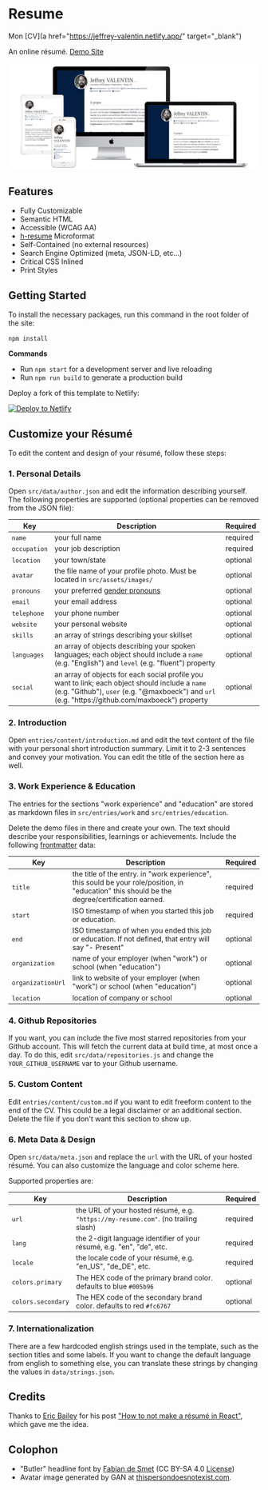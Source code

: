 # Resume
Mon [CV](a href="https://jeffrey-valentin.netlify.app/" target="_blank")

An online résumé. [Demo Site](https://demo-resume.netlify.app)  

![a preview of the generated résumé as a website and in print](src/assets/images/demo/resume.png)  

## Features

* Fully Customizable
* Semantic HTML
* Accessible (WCAG AA) 
* [h-resume](http://microformats.org/wiki/h-resume) Microformat
* Self-Contained (no external resources)
* Search Engine Optimized (meta, JSON-LD, etc...)
* Critical CSS Inlined
* Print Styles

## Getting Started

To install the necessary packages, run this command in the root folder of the site:

```
npm install
```

__Commands__  

* Run `npm start` for a development server and live reloading
* Run `npm run build` to generate a production build

Deploy a fork of this template to Netlify:

[![Deploy to Netlify](https://www.netlify.com/img/deploy/button.svg)](https://app.netlify.com/start/deploy?repository=https://github.com/digifab-dev/web_cv) 

## Customize your Résumé

To edit the content and design of your résumé, follow these steps:

### 1. Personal Details

Open `src/data/author.json` and edit the information describing yourself. The following properties are supported (optional properties can be removed from the JSON file):

<table>
    <thead>
        <tr>
            <th>Key</th>
            <th>Description</th>
            <th>Required</th>
        </tr>
    </thead>
    <tbody>
        <tr>
            <td><code>name</code></td>
            <td>your full name</td>
            <td>required</td>
        </tr>
        <tr>
            <td><code>occupation</code></td>
            <td>your job description</td>
            <td>required</td>
        </tr>
        <tr>
            <td><code>location</code></td>
            <td>your town/state</td>
            <td>optional</td>
        </tr>
        <tr>
            <td><code>avatar</code></td>
            <td>the file name of your profile photo. Must be located in <code>src/assets/images/</code></td>
            <td>optional</td>
        </tr>
        <tr>
            <td><code>pronouns</code></td>
            <td>your preferred <a href="https://en.wikipedia.org/wiki/Preferred_gender_pronoun">gender pronouns</a></td>
            <td>optional</td>
        </tr>
        <tr>
            <td><code>email</code></td>
            <td>your email address</td>
            <td>optional</td>
        </tr>
        <tr>
            <td><code>telephone</code></td>
            <td>your phone number</td>
            <td>optional</td>
        </tr>
        <tr>
            <td><code>website</code></td>
            <td>your personal website</td>
            <td>optional</td>
        </tr>
        <tr>
            <td><code>skills</code></td>
            <td>an array of strings describing your skillset</td>
            <td>optional</td>
        </tr>
        <tr>
            <td><code>languages</code></td>
            <td>an array of objects describing your spoken languages; each object should include a <code>name</code> (e.g. "English") and <code>level</code> (e.g. "fluent") property</td>
            <td>optional</td>
        </tr>
        <tr>
            <td><code>social</code></td>
            <td>an array of objects for each social profile you want to link; each object should include a <code>name</code> (e.g. "Github"), <code>user</code> (e.g. "@maxboeck") and <code>url</code> (e.g. "https://github.com/maxboeck") property</td>
            <td>optional</td>
        </tr>
    </tbody>
</table>

### 2. Introduction

Open `entries/content/introduction.md` and edit the text content of the file with your personal short introduction summary. Limit it to 2-3 sentences and convey your motivation. You can edit the title of the section here as well. 

### 3. Work Experience & Education

The entries for the sections "work experience" and "education" are stored as markdown files in `src/entries/work` and `src/entries/education`.

Delete the demo files in there and create your own. The text should describe your responsibilities, learnings or achievements. Include the following [frontmatter](https://www.11ty.dev/docs/data-frontmatter/) data:

<table>
    <thead>
        <tr>
            <th>Key</th>
            <th>Description</th>
            <th>Required</th>
        </tr>
    </thead>
    <tbody>
        <tr>
            <td><code>title</code></td>
            <td>the title of the entry. in "work experience", this sould be your role/position, in "education" this should be the degree/certification earned.</td>
            <td>required</td>
        </tr>
        <tr>
            <td><code>start</code></td>
            <td>ISO timestamp of when you started this job or education.</td>
            <td>required</td>
        </tr>
        <tr>
            <td><code>end</code></td>
            <td>ISO timestamp of when you ended this job or education. If not defined, that entry will say "- Present"</td>
            <td>optional</td>
        </tr>
        <tr>
            <td><code>organization</code></td>
            <td>name of your employer (when "work") or school (when "education")</td>
            <td>optional</td>
        </tr>
        <tr>
            <td><code>organizationUrl</code></td>
            <td>link to website of your employer (when "work") or school (when "education")</td>
            <td>optional</td>
        </tr>
        <tr>
            <td><code>location</code></td>
            <td>location of company or school</td>
            <td>optional</td>
        </tr>
    </tbody>
</table>

### 4. Github Repositories

If you want, you can include the five most starred repositories from your Github account. This will fetch the current data at build time, at most once a day. To do this, edit `src/data/repositories.js` and change the `YOUR_GITHUB_USERNAME` var to your Github username.

### 5. Custom Content

Edit `entries/content/custom.md` if you want to edit freeform content to the end of the CV. This could be a legal disclaimer or an additional section. Delete the file if you don't want this section to show up. 

### 6. Meta Data & Design

Open `src/data/meta.json` and replace the `url` with the URL of your hosted résumé. You can also customize the language and color scheme here.

Supported properties are:

<table>
    <thead>
        <tr>
            <th>Key</th>
            <th>Description</th>
            <th>Required</th>
        </tr>
    </thead>
    <tbody>
        <tr>
            <td><code>url</code></td>
            <td>the URL of your hosted résumé, e.g. <code>"https://my-resume.com"</code>. (no trailing slash)</td>
            <td>required</td>
        </tr>
        <tr>
            <td><code>lang</code></td>
            <td>the 2-digit language identifier of your résumé, e.g. "en", "de", etc.</td>
            <td>required</td>
        </tr>
        <tr>
            <td><code>locale</code></td>
            <td>the locale code of your résumé, e.g. "en_US", "de_DE", etc.</td>
            <td>required</td>
        </tr>
        <tr>
            <td><code>colors.primary</code></td>
            <td>The HEX code of the primary brand color. defaults to blue <code>#005b96</code></td>
            <td>optional</td>
        </tr>
        <tr>
            <td><code>colors.secondary</code></td>
            <td>The HEX code of the secondary brand color. defaults to red <code>#fc6767</code></td>
            <td>optional</td>
        </tr>
    </tbody>
</table>

### 7. Internationalization

There are a few hardcoded english strings used in the template, such as the section titles and some labels. If you want to change the default language from english to something else, you can translate these strings by changing the values in `data/strings.json`.

## Credits

Thanks to [Eric Bailey](https://ericwbailey.design/) for his post ["How to not make a résumé in React"](https://ericwbailey.design/writing/how-to-not-make-a-resume-in-react.html), which gave me the idea.

## Colophon

* "Butler" headline font by [Fabian de Smet](https://fabiandesmet.com/portfolio/butler-font/) (CC BY-SA 4.0 [License](https://github.com/digifab-dev/web_cv/tree/master/src/assets/fonts/Butler_ButlerStencil_FontLicense_v1_0.pdf))
* Avatar image generated by GAN at [thispersondoesnotexist.com](https://www.thispersondoesnotexist.com/).
